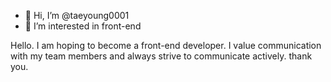 - 👋 Hi, I’m @taeyoung0001
- 👀 I’m interested in front-end

Hello. I am hoping to become a front-end developer.
I value communication with my team members and always strive to communicate actively.
thank you.

<!---
taeyoung0001/taeyoung0001 is a ✨ special ✨ repository because its `README.md` (this file) appears on your GitHub profile.
You can click the Preview link to take a look at your changes.
--->
